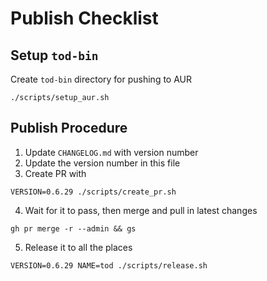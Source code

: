 # Publish Checklist

## Setup `tod-bin`

Create `tod-bin` directory for pushing to AUR

```fish
./scripts/setup_aur.sh
```

## Publish Procedure

1. Update `CHANGELOG.md` with version number
2. Update the version number in this file
3. Create PR with

```fish
VERSION=0.6.29 ./scripts/create_pr.sh
```

4. Wait for it to pass, then merge and pull in latest changes

```fish
gh pr merge -r --admin && gs
```

5. Release it to all the places

```fish
VERSION=0.6.29 NAME=tod ./scripts/release.sh
```

